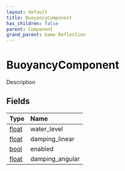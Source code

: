 ```yaml
---
layout: default
title: BuoyancyComponent
has_children: false
parent: Component
grand_parent: Game Reflection
---
```

# BuoyancyComponent
Description 

## Fields
| Type | Name |
|:-------------|:--------------|
| [float](/game-reflection/components/float.md) | water_level |
| [float](/game-reflection/components/float.md) | damping_linear |
| [bool](/game-reflection/components/bool.md) | enabled |
| [float](/game-reflection/components/float.md) | damping_angular |
